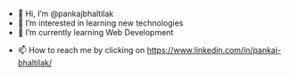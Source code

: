 - 👋 Hi, I’m @pankajbhaltilak
- 👀 I’m interested in learning new technologies
- 🌱 I’m currently learning Web Development
<!-- 💞️ I’m looking to collaborate on ...--->
- 📫 How to reach me by clicking on https://www.linkedin.com/in/pankaj-bhaltilak/

<!---
pankajbhaltilak/pankajbhaltilak is a ✨ special ✨ repository because its `README.md` (this file) appears on your GitHub profile.
You can click the Preview link to take a look at your changes.
--->
